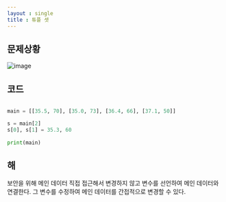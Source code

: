 ```yaml
---
layout : single
title : 튜플 셋
---
```


## 문제상황

![image](https://user-images.githubusercontent.com/80247960/112446178-4870e800-8d93-11eb-889c-a1629cce1b04.png)



## 코드

~~~python

main = [[35.5, 70], [35.0, 73], [36.4, 66], [37.1, 50]]

s = main[2]
s[0], s[1] = 35.3, 60
 
print(main)

~~~


## 해

보안을 위해 메인 데이터 직접 접근해서 변경하지 않고 변수를 선언하여 메인 데이터와 연결한다. 
그 변수를 수정하여 메인 데이터를  간접적으로 변경할 수 있다.





